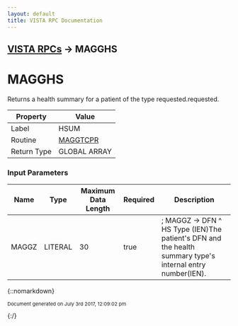 ```yaml
---
layout: default
title: VISTA RPC Documentation
---
```


## [VISTA RPCs](TableOfContents) &#8594; MAGGHS
# MAGGHS

Returns a health summary for a patient of the type requested.requested.

Property | Value
--- | ---
Label | HSUM
Routine | [MAGGTCPR](http://code.osehra.org/dox/Routine_MAGGTCPR_source.html)
Return Type | GLOBAL ARRAY


### Input Parameters

Name | Type | Maximum Data Length | Required | Description
--- | --- | --- | --- | ---
MAGGZ | LITERAL | 30 | true | ; MAGGZ    -&gt;   DFN  ^  HS Type (IEN)The patient&#x27;s DFN and the health summary type&#x27;s internal entry number(IEN).



{::nomarkdown} <br/><p style="font-size: 11px">Document generated on July 3rd 2017, 12:09:02 pm</p>{:/}